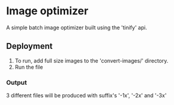 # Image optimizer

A simple batch image optimizer built using the 'tinify' api.

## Deployment

1. To run, add full size images to the 'convert-images/' directory.
2. Run the file 

### Output

3 different files will be produced with suffix's '-1x', '-2x' and '-3x'